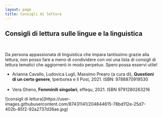 ```yaml
---
layout: page
title: Consigli di lettura
---
```

## Consigli di lettura sulle lingue e la linguistica
<br>
<p>
Da persona appassionata di linguistica che impara tantissimo grazie alla lettura, non posso fare a meno di condividere con voi una lista di consigli di lettura tematici che aggiornerò in modo perpetuo. Spero possa esservi utile!
</p>
<ul>
  <li>Arianna Cavallo, Ludovica Lugli, Massimo Prearo (a cura di), <b>Questioni di un certo genere</b>, Iperborea e Il Post, 2021. ISBN: 9788870919530</li>
  <br>
  <li>Vera Gheno, <b>Femminili singolari</b>, effequ, 2021. ISBN 9791280263216</li>
</ul>
![consigli di lettura](https://user-images.githubusercontent.com/87431141/204844615-78bd112e-25d7-402b-85f2-92a2737d36ae.jpg)
